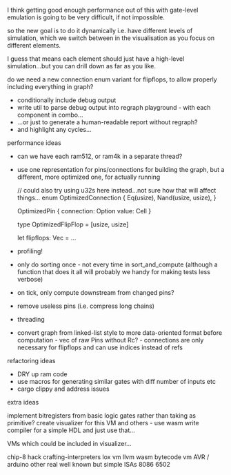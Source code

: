 I think getting good enough performance out of this with gate-level emulation is going to
be very difficult, if not impossible.

so the new goal is to do it dynamically i.e. have different levels of simulation, which we switch
between in the visualisation as you focus on different elements.

I guess that means each element should just have a high-level simulation...but you can drill down as far as you like.

do we need a new connection enum variant for flipflops, to allow properly including everything in graph?

- conditionally include debug output
- write util to parse debug output into regraph playground - with each component in combo...
- ...or just to generate a human-readable report without regraph?
- and highlight any cycles...

performance ideas

- can we have each ram512, or ram4k in a separate thread?

- use one representation for pins/connections for building the graph, but a
  different, more optimized one, for actually running

  // could also try using u32s here instead...not sure how that will affect things...
  enum OptimizedConnection {
  Eq(usize),
  Nand(usize, usize),
  }

  OptimizedPin {
  connection: Option<OptimizedConnection>
  value: Cell<bool>
  }

  type OptimizedFlipFlop = [usize, usize]

  let flipflops: Vec<OptimizedFlipFlop> = ...

- profiling!
- only do sorting once - not every time in sort_and_compute (although a function
  that does it all will probably we handy for making tests less verbose)
- on tick, only compute downstream from changed pins?
- remove useless pins (i.e. compress long chains)
- threading
- convert graph from linked-list style to more data-oriented format before
  computation - vec of raw Pins without Rc? - connections are only necessary for
  flipflops and can use indices instead of refs

refactoring ideas

- DRY up ram code
- use macros for generating similar gates with diff number of inputs etc
- cargo clippy and address issues

extra ideas

implement bitregisters from basic logic gates rather than taking as primitive?
create visualizer for this VM and others - use wasm
write compiler for a simple HDL and just use that...

VMs which could be included in visualizer...

chip-8
hack
crafting-interpreters lox vm
llvm
wasm bytecode vm
AVR / arduino
other real well known but simple ISAs
8086
6502
